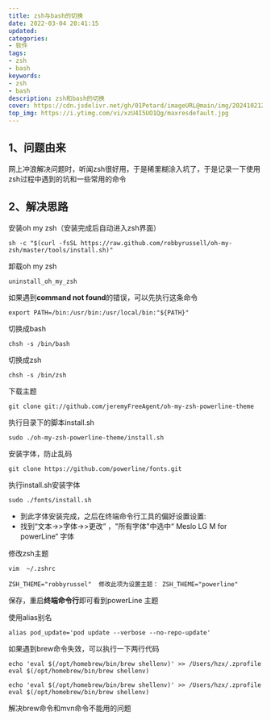 ```yaml
---
title: zsh与bash的切换
date: 2022-03-04 20:41:15
updated:
categories: 
- 软件
tags: 
- zsh
- bash
keywords:
- zsh
- bash
description: zsh和bash的切换
cover: https://cdn.jsdelivr.net/gh/01Petard/imageURL@main/img/202410212220854.png
top_img: https://i.ytimg.com/vi/xzU4I5UO1Qg/maxresdefault.jpg
---
```


## 1、问题由来

网上冲浪解决问题时，听闻zsh很好用，于是稀里糊涂入坑了，于是记录一下使用zsh过程中遇到的坑和一些常用的命令

## 2、解决思路

安装oh my zsh（安装完成后自动进入zsh界面）

```shell
sh -c "$(curl -fsSL https://raw.github.com/robbyrussell/oh-my-zsh/master/tools/install.sh)"
```

卸载oh my zsh

```shell
uninstall_oh_my_zsh
```

如果遇到**command not found**的错误，可以先执行这条命令

```shell
export PATH=/bin:/usr/bin:/usr/local/bin:"${PATH}"
```

切换成bash

```shell
chsh -s /bin/bash
```

切换成zsh

```shell
chsh -s /bin/zsh
```

下载主题

```shell
git clone git://github.com/jeremyFreeAgent/oh-my-zsh-powerline-theme 
```

执行目录下的脚本install.sh

```shell
sudo ./oh-my-zsh-powerline-theme/install.sh
```

安装字体，防止乱码

```shell
git clone https://github.com/powerline/fonts.git
```

执行install.sh安装字体

```shell
sudo ./fonts/install.sh
```

- 到此字体安装完成，之后在终端命令行工具的偏好设置设置:
- 找到“文本->>字体->>更改” ，"所有字体"中选中“ Meslo LG M for powerLine“ 字体

修改zsh主题

```shell
vim  ~/.zshrc
```

```shell
ZSH_THEME="robbyrussel"  修改此项为设置主题： ZSH_THEME="powerline" 
```

保存，重启**终端命令行**即可看到powerLine 主题

使用alias别名

```shell
alias pod_update='pod update --verbose --no-repo-update'
```

如果遇到brew命令失效，可以执行一下两行代码

```shell
echo 'eval $(/opt/homebrew/bin/brew shellenv)' >> /Users/hzx/.zprofile
eval $(/opt/homebrew/bin/brew shellenv)
```

```shell
echo 'eval $(/opt/homebrew/bin/brew shellenv)' >> /Users/hzx/.zprofile
eval $(/opt/homebrew/bin/brew shellenv)
```

解决brew命令和mvn命令不能用的问题

